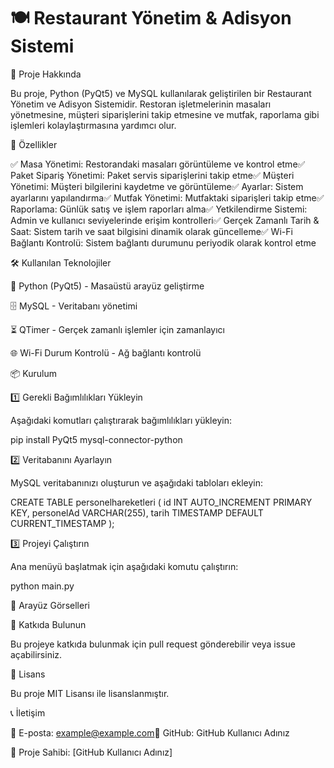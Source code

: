 # 🍽️ Restaurant Yönetim & Adisyon Sistemi

  

📌 Proje Hakkında

Bu proje, Python (PyQt5) ve MySQL kullanılarak geliştirilen bir Restaurant Yönetim ve Adisyon Sistemidir. Restoran işletmelerinin masaları yönetmesine, müşteri siparişlerini takip etmesine ve mutfak, raporlama gibi işlemleri kolaylaştırmasına yardımcı olur.

🚀 Özellikler

✅ Masa Yönetimi: Restorandaki masaları görüntüleme ve kontrol etme✅ Paket Sipariş Yönetimi: Paket servis siparişlerini takip etme✅ Müşteri Yönetimi: Müşteri bilgilerini kaydetme ve görüntüleme✅ Ayarlar: Sistem ayarlarını yapılandırma✅ Mutfak Yönetimi: Mutfaktaki siparişleri takip etme✅ Raporlama: Günlük satış ve işlem raporları alma✅ Yetkilendirme Sistemi: Admin ve kullanıcı seviyelerinde erişim kontrolleri✅ Gerçek Zamanlı Tarih & Saat: Sistem tarih ve saat bilgisini dinamik olarak güncelleme✅ Wi-Fi Bağlantı Kontrolü: Sistem bağlantı durumunu periyodik olarak kontrol etme

🛠️ Kullanılan Teknolojiler

🐍 Python (PyQt5) - Masaüstü arayüz geliştirme

🗄️ MySQL - Veritabanı yönetimi

⏳ QTimer - Gerçek zamanlı işlemler için zamanlayıcı

🌐 Wi-Fi Durum Kontrolü - Ağ bağlantı kontrolü

📦 Kurulum

1️⃣ Gerekli Bağımlılıkları Yükleyin

Aşağıdaki komutları çalıştırarak bağımlılıkları yükleyin:

pip install PyQt5 mysql-connector-python

2️⃣ Veritabanını Ayarlayın

MySQL veritabanınızı oluşturun ve aşağıdaki tabloları ekleyin:

CREATE TABLE personelhareketleri (
    id INT AUTO_INCREMENT PRIMARY KEY,
    personelAd VARCHAR(255),
    tarih TIMESTAMP DEFAULT CURRENT_TIMESTAMP
);

3️⃣ Projeyi Çalıştırın

Ana menüyü başlatmak için aşağıdaki komutu çalıştırın:

python main.py

📸 Arayüz Görselleri



🤝 Katkıda Bulunun

Bu projeye katkıda bulunmak için pull request gönderebilir veya issue açabilirsiniz.

📜 Lisans

Bu proje MIT Lisansı ile lisanslanmıştır.

📞 İletişim

📧 E-posta: example@example.com🔗 GitHub: GitHub Kullanıcı Adınız

🎯 Proje Sahibi: [GitHub Kullanıcı Adınız]

